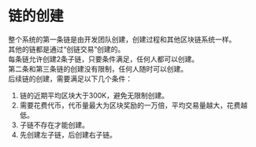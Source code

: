 # 链的创建

整个系统的第一条链是由开发团队创建，创建过程和其他区块链系统一样。  
其他的链都是通过“创链交易”创建的。  
每条链允许创建2条子链，只要条件满足，任何人都可以创建。  
第二条和第三条链的创建没有限制，任何人随时可以创建。  
后续链的创建，需要满足以下几个条件：  

1. 链的近期平均区块大于300K，避免无限制创建。
2. 需要花费代币，代币量最大为区块奖励的一万倍，平均交易量越大，花费越低。
3. 子链不存在才能创建。
4. 先创建左子链，后创建右子链。

